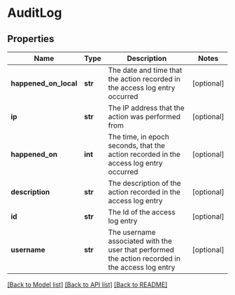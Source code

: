 # AuditLog

## Properties
Name | Type | Description | Notes
------------ | ------------- | ------------- | -------------
**happened_on_local** | **str** | The date and time that the action recorded in the access log entry occurred | [optional] 
**ip** | **str** | The IP address that the action was performed from | [optional] 
**happened_on** | **int** | The time, in epoch seconds, that the action recorded in the access log entry occurred | [optional] 
**description** | **str** | The description of the action recorded in the access log entry | [optional] 
**id** | **str** | The Id of the access log entry | [optional] 
**username** | **str** | The username associated with the user that performed the action recorded in the access log entry  | [optional] 

[[Back to Model list]](../README.md#documentation-for-models) [[Back to API list]](../README.md#documentation-for-api-endpoints) [[Back to README]](../README.md)



